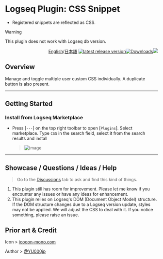 # Logseq Plugin: CSS Snippet

- Registered snippets are reflected as CSS.

> [!WARNING]
This plugin does not work with Logseq db version.

<div align="right">

[English](https://github.com/YU000jp/logseq-plugin-css-snippet/)/[日本語](https://github.com/YU000jp/logseq-plugin-css-snippet/blob/main/readme.ja.md) [![latest release version](https://img.shields.io/github/v/release/YU000jp/logseq-plugin-css-snippet)](https://github.com/YU000jp/logseq-plugin-css-snippet/releases)[![Downloads](https://img.shields.io/github/downloads/YU000jp/logseq-plugin-css-snippet/total.svg)](https://github.com/YU000jp/logseq-plugin-css-snippet/releases)<!-- Published 2023 --><a href="https://www.buymeacoffee.com/yu000japan"><img src="https://img.buymeacoffee.com/button-api/?text=Buy me a pizza&emoji=🍕&slug=yu000japan&button_colour=FFDD00&font_colour=000000&font_family=Poppins&outline_colour=000000&coffee_colour=ffffff" /></a>
</div>

## Overview

Manage and toggle multiple user custom CSS individually. A duplicate button is also present.

---

## Getting Started

### Install from Logseq Marketplace

- Press [`---`] on the top right toolbar to open [`Plugins`]. Select marketplace. Type `CSS` in the search field, select it from the search results and install
  > ![image](https://github.com/user-attachments/assets/0508bf4b-c29f-4a76-89c5-ff925ea508fd)

---

## Showcase / Questions / Ideas / Help

> Go to the [Discussions](https://github.com/YU000jp/logseq-plugin-css-snippet/discussions) tab to ask and find this kind of things.
1. This plugin still has room for improvement. Please let me know if you encounter any issues or have any ideas for enhancement.
1. This plugin relies on Logseq's DOM (Document Object Model) structure. If the DOM structure changes due to a Logseq version update, styles may not be applied. We will adjust the CSS to deal with it. If you notice something, please raise an issue.

## Prior art & Credit

Icon > [icooon-mono.com](https://icooon-mono.com/11452-%e3%83%81%e3%82%a7%e3%83%83%e3%82%af%e3%83%9c%e3%83%83%e3%82%af%e3%82%b9%e3%82%a2%e3%82%a4%e3%82%b3%e3%83%b3/)

Author > [@YU000jp](https://github.com/YU000jp)
